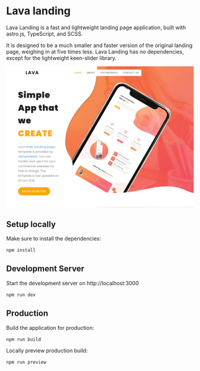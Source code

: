 # Lava landing

Lava Landing is a fast and lightweight landing page application, built with astro.js, TypeScript, and SCSS.

It is designed to be a much smaller and faster version of the original landing page, weighing in at five times less. Lava Landing has no dependencies, except for the lightweight keen-slider library.

![Lava Landing banner](/public/lava-landing-banner.webp)

## Setup locally

Make sure to install the dependencies:

```sh
npm install
```

## Development Server

Start the development server on http://localhost:3000

```sh
npm run dev
```

## Production

Build the application for production:

```sh
npm run build
```

Locally preview production build:

```sh
npm run preview
```
